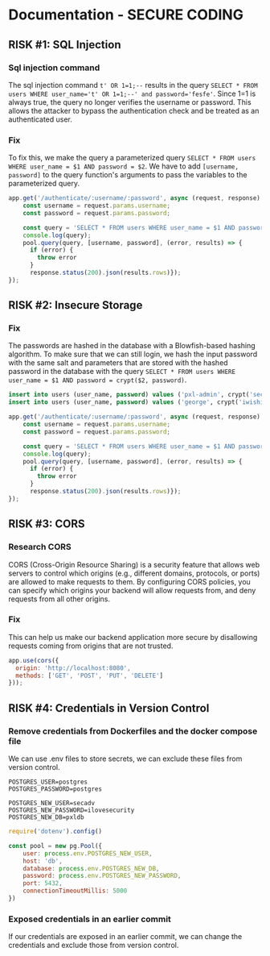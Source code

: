 # Documentation - SECURE CODING

## RISK #1: SQL Injection

### Sql injection command
The sql injection command  ```t' OR 1=1;--``` results in the query ```SELECT * FROM users WHERE user_name='t' OR 1=1;--' and password='fesfe'```. Since 1=1 is always true, the query no longer verifies the username or password. This allows the attacker to bypass the authentication check and be treated as an authenticated user.

### Fix
To fix this, we make the query a parameterized query ```SELECT * FROM users WHERE user_name = $1 AND password = $2```. We have to add ```[username, password]``` to the query function's arguments to pass the variables to the parameterized query.

```js
app.get('/authenticate/:username/:password', async (request, response) => {
    const username = request.params.username;
    const password = request.params.password;

    const query = 'SELECT * FROM users WHERE user_name = $1 AND password = $2';
    console.log(query);
    pool.query(query, [username, password], (error, results) => {
      if (error) {
        throw error
      }
      response.status(200).json(results.rows)});
});
```

## RISK #2: Insecure Storage

### Fix
The passwords are hashed in the database with a Blowfish-based hashing algorithm. To make sure that we can still login, we hash the input password with the same salt and parameters that are stored with the hashed password in the database with the query ```SELECT * FROM users WHERE user_name = $1 AND password = crypt($2, password)```.

```sql
insert into users (user_name, password) values ('pxl-admin', crypt('secureandlovinit', gen_salt('bf')));
insert into users (user_name, password) values ('george', crypt('iwishihadbetteradmins', gen_salt('bf')));
```

```js
app.get('/authenticate/:username/:password', async (request, response) => {
    const username = request.params.username;
    const password = request.params.password;

    const query = 'SELECT * FROM users WHERE user_name = $1 AND password = crypt($2, password)';
    console.log(query);
    pool.query(query, [username, password], (error, results) => {
      if (error) {
        throw error
      }
      response.status(200).json(results.rows)});
});
```

## RISK #3: CORS

### Research CORS
CORS (Cross-Origin Resource Sharing) is a security feature that allows web servers to control which origins (e.g., different domains, protocols, or ports) are allowed to make requests to them. By configuring CORS policies, you can specify which origins your backend will allow requests from, and deny requests from all other origins.

### Fix
This can help us make our backend application more secure by disallowing requests coming from origins that are not trusted.

```js
app.use(cors({
  origin: 'http://localhost:8080',
  methods: ['GET', 'POST', 'PUT', 'DELETE']
}));
```

## RISK #4: Credentials in Version Control

### Remove credentials from Dockerfiles and the docker compose file
We can use .env files to store secrets, we can exclude these files from version control.

```
POSTGRES_USER=postgres
POSTGRES_PASSWORD=postgres

POSTGRES_NEW_USER=secadv
POSTGRES_NEW_PASSWORD=ilovesecurity
POSTGRES_NEW_DB=pxldb
```

```js
require('dotenv').config()

const pool = new pg.Pool({
    user: process.env.POSTGRES_NEW_USER,
    host: 'db',
    database: process.env.POSTGRES_NEW_DB,
    password: process.env.POSTGRES_NEW_PASSWORD,
    port: 5432,
    connectionTimeoutMillis: 5000
})
```

### Exposed credentials in an earlier commit
If our credentials are exposed in an earlier commit, we can change the credentials and exclude those from version control.